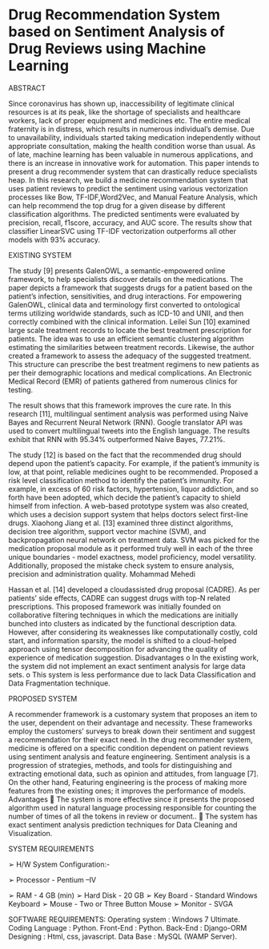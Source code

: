 

# Drug Recommendation System based on Sentiment Analysis of Drug Reviews using Machine Learning 
ABSTRACT

Since coronavirus has shown up, inaccessibility of legitimate clinical resources is at its peak, like the shortage of specialists and healthcare workers, lack of proper equipment and medicines etc. The entire medical fraternity is in distress, which results in numerous individual’s demise. Due to unavailability, individuals started taking medication independently without appropriate consultation, making the health condition worse than usual. As of late, machine learning has been valuable in numerous applications, and there is an increase in innovative work for automation. This paper intends to present a drug recommender system that can drastically reduce specialists heap. In this research, we build a medicine recommendation system that uses patient reviews to predict the sentiment using various vectorization processes like Bow, TF-IDF,Word2Vec, and Manual Feature Analysis, which can help recommend the top drug for a given disease by different classification algorithms. The predicted sentiments were evaluated by precision, recall, f1score, accuracy, and AUC score. The results show that classifier LinearSVC using TF-IDF vectorization outperforms all other models with 93% accuracy.

EXISTING SYSTEM

The study [9] presents GalenOWL, a semantic-empowered online framework, to help specialists discover details on the medications. The paper depicts a framework that suggests drugs for a patient based on the patient’s infection, sensitivities, and drug interactions. For empowering GalenOWL, clinical data and terminology first converted to ontological terms utilizing worldwide standards, such as ICD-10 and UNII, and then correctly combined with the clinical information. Leilei Sun [10] examined large scale treatment records to locate the best treatment prescription for patients. The idea was to use an efficient semantic clustering algorithm estimating the similarities between treatment records. Likewise, the author created a framework to assess the adequacy of the suggested treatment. This structure can prescribe the best treatment regimens to new patients as per their demographic locations and medical complications. An Electronic Medical Record (EMR) of patients gathered from numerous clinics for testing. 

The result shows that this framework improves the cure rate. In this research [11], multilingual sentiment analysis was performed using Naive Bayes and Recurrent Neural Network (RNN). Google translator API was used to convert multilingual tweets into the English language. The results exhibit that RNN with 95.34% outperformed Naive Bayes, 77.21%.

The study [12] is based on the fact that the recommended drug should depend upon the patient’s capacity. For example, if the patient’s immunity is low, at that point, reliable medicines ought to be recommended. Proposed a risk level classification method to identify the patient’s immunity. For example, in excess of 60 risk factors, hypertension, liquor addiction, and so forth have been adopted, which decide the patient’s capacity to shield himself from infection. A web-based prototype system was also created, which uses a decision support system that helps doctors select first-line drugs. Xiaohong Jiang et al. [13] examined three distinct algorithms,
decision tree algorithm, support vector machine (SVM), and backpropagation neural network on treatment data. SVM was picked for the medication proposal module as it performed truly well in each of the three unique boundaries - model exactness, model proficiency, model versatility. Additionally, proposed the mistake check system to ensure analysis, precision and administration quality. Mohammad Mehedi 

Hassan et al. [14] developed a cloudassisted drug proposal (CADRE). As per patients’ side effects, CADRE can suggest drugs with top-N related prescriptions.
This proposed framework was initially founded on collaborative filtering techniques in which the medications are initially bunched into clusters as indicated by the functional description data. However, after considering its weaknesses like computationally costly, cold start, and information sparsity, the model is shifted to a cloud-helped approach using tensor decomposition for advancing the quality of experience of medication suggestion.
Disadvantages
o	In the existing work, the system did not implement an exact sentiment analysis for large data sets.
o	This system is less performance due to lack Data Classification and Data Fragmentation technique.

PROPOSED SYSTEM

A recommender framework is a customary system that proposes an item to the user, dependent on their advantage and necessity. These frameworks employ the customers’ surveys to break down their sentiment and suggest a recommendation for their exact need. In the drug recommender system, medicine is offered on a specific condition dependent on patient reviews using sentiment analysis and feature engineering. Sentiment analysis is a progression of strategies, methods, and tools for
distinguishing and extracting emotional data, such as opinion and attitudes, from language [7]. On the other hand, Featuring engineering is the process of making more features from the existing ones; it improves the performance of models.
Advantages
	The system is more effective since it presents the proposed algorithm used in natural language processing responsible for counting the number of times of all the tokens in review or document..
	The system has exact sentiment analysis prediction techniques for Data Cleaning and Visualization.




SYSTEM REQUIREMENTS


➢   H/W System Configuration:-


➢    Processor                      -   Pentium –IV

➢   RAM                              - 4 GB (min)
➢   Hard Disk                      -   20 GB
➢   Key Board                     -    Standard Windows Keyboard
➢   Mouse                            -    Two or Three Button Mouse
➢   Monitor                          -   SVGA


SOFTWARE REQUIREMENTS:
	Operating system 	:   Windows 7 Ultimate.
	Coding Language		:   Python.
	Front-End			:   Python.
	Back-End			:   Django-ORM
	Designing			:   Html, css, javascript.
	Data Base			:   MySQL (WAMP Server).
